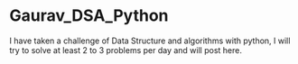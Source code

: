 # Gaurav_DSA_Python
I have taken a challenge of Data Structure and algorithms with python, I will try to solve at least 2 to 3 problems per day and will post here.  
